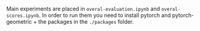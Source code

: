 Main experiments are placed in `overal-evaluation.ipynb` and `overal-scores.ipynb`. In order to run them you need to install pytorch and pytorch-geometric + the packages in the `./packages` folder.